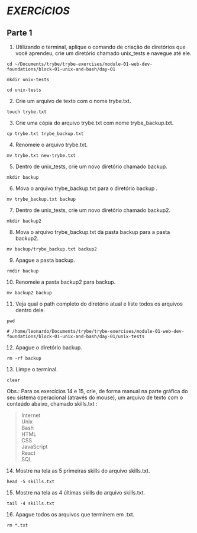 # *EXERCíCIOS*

## **Parte 1**

1. Utilizando o terminal, aplique o comando de criação de diretórios que você aprendeu, crie um diretório chamado unix_tests e navegue até ele.

`cd ~/Documents/trybe/trybe-exercises/module-01-web-dev-foundations/block-01-unix-and-bash/day-01`

`mkdir unix-tests`

`cd unix-tests`

2. Crie um arquivo de texto com o nome trybe.txt.

`touch trybe.txt`

3. Crie uma cópia do arquivo trybe.txt com nome trybe_backup.txt.

`cp trybe.txt trybe_backup.txt`

4. Renomeie o arquivo trybe.txt.

`mv trybe.txt new-trybe.txt`

5. Dentro de unix_tests, crie um novo diretório chamado backup.

`mkdir backup`

6. Mova o arquivo trybe_backup.txt para o diretório backup .

`mv trybe_backup.txt backup`

7. Dentro de unix_tests, crie um novo diretório chamado backup2.

`mkdir backup2`

8. Mova o arquivo trybe_backup.txt da pasta backup para a pasta backup2.

`mv backup/trybe_backup.txt backup2`

9. Apague a pasta backup.

`rmdir backup`

10. Renomeie a pasta backup2 para backup.

`mv backup2 backup`

11. Veja qual o path completo do diretório atual e liste todos os arquivos dentro dele.

`pwd`

`# /home/leonardo/Documents/trybe/trybe-exercises/module-01-web-dev-foundations/block-01-unix-and-bash/day-01/unix-tests`

12. Apague o diretório backup.

`rm -rf backup`

13. Limpe o terminal.

`clear`

Obs.: Para os exercícios 14 e 15, crie, de forma manual na parte gráfica do seu sistema operacional (através do mouse), um arquivo de texto com o conteúdo abaixo, chamado skills.txt :

> Internet<br/>
Unix<br/>
Bash<br/>
HTML<br/>
CSS<br/>
JavaScript<br/>
React<br/>
SQL<br/>

14. Mostre na tela as 5 primeiras skills do arquivo skills.txt.

`head -5 skills.txt`

15. Mostre na tela as 4 últimas skills do arquivo skills.txt.

`tail -4 skills.txt`

16. Apague todos os arquivos que terminem em .txt.

`rm *.txt`